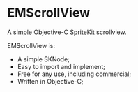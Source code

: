 # EMScrollView
A simple Objective-C SpriteKit scrollview.

EMScrollView is:
- A simple SKNode;
- Easy to import and implement;
- Free for any use, including commercial;
- Written in Objective-C;
